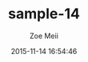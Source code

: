 ---
layout: project
title:  sample-14
date:   2015-11-14 16:54:46
author: Zoe Meii
categories:
- work
img: sample-14.jpg
subjects: illustration digital
---